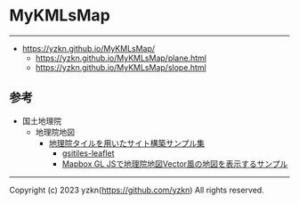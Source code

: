 # MyKMLsMap

---

- https://yzkn.github.io/MyKMLsMap/
  - https://yzkn.github.io/MyKMLsMap/plane.html
  - https://yzkn.github.io/MyKMLsMap/slope.html

## 参考

- 国土地理院
  - 地理院地図
    - [地理院タイルを用いたサイト構築サンプル集](https://maps.gsi.go.jp/development/sample.html)
      - [gsitiles-leaflet](https://github.com/gsi-cyberjapan/gsitiles-leaflet)
      - [Mapbox GL JSで地理院地図Vector風の地図を表示するサンプル](https://github.com/gsi-cyberjapan/gsivectortile-mapbox-gl-js)

---

Copyright (c) 2023 yzkn(https://github.com/yzkn) All rights reserved.
